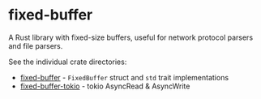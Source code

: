 # fixed-buffer

A Rust library with fixed-size buffers,
useful for network protocol parsers and file parsers.

See the individual crate directories:
- [fixed-buffer](fixed-buffer/) - `FixedBuffer` struct and `std` trait implementations
- [fixed-buffer-tokio](fixed-buffer-tokio/) - tokio AsyncRead & AsyncWrite
